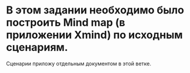 # В этом задании необходимо было построить Mind map (в приложении Xmind) по исходным сценариям.
 Сценарии приложу отдельным документом в этой ветке.
